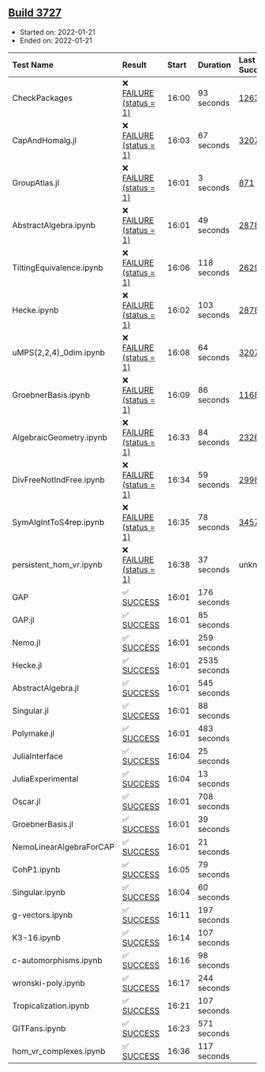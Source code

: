 ## [Build 3727](https://oscarci.mathematik.uni-kl.de/job/oscar-stable/3727/)

* Started on: 2022-01-21
* Ended on: 2022-01-21

| Test Name    | Result | Start | Duration | Last Success | First Failure |
|:-------------|:-------|:------|:---------|:-------------|:--------------|
| CheckPackages | ❌ [FAILURE (status = 1)](https://oscarci.mathematik.uni-kl.de/job/oscar-stable/3727/artifact/logs/build-3727/CheckPackages.log) | 16:00 | 93 seconds | [1263](https://oscarci.mathematik.uni-kl.de/job/oscar-stable/1263/) | [1264](https://oscarci.mathematik.uni-kl.de/job/oscar-stable/1264/) |
| CapAndHomalg.jl | ❌ [FAILURE (status = 1)](https://oscarci.mathematik.uni-kl.de/job/oscar-stable/3727/artifact/logs/build-3727/CapAndHomalg.jl.log) | 16:03 | 67 seconds | [3207](https://oscarci.mathematik.uni-kl.de/job/oscar-stable/3207/) | [3208](https://oscarci.mathematik.uni-kl.de/job/oscar-stable/3208/) |
| GroupAtlas.jl | ❌ [FAILURE (status = 1)](https://oscarci.mathematik.uni-kl.de/job/oscar-stable/3727/artifact/logs/build-3727/GroupAtlas.jl.log) | 16:01 | 3 seconds | [871](https://oscarci.mathematik.uni-kl.de/job/oscar-stable/871/) | [872](https://oscarci.mathematik.uni-kl.de/job/oscar-stable/872/) |
| AbstractAlgebra.ipynb | ❌ [FAILURE (status = 1)](https://oscarci.mathematik.uni-kl.de/job/oscar-stable/3727/artifact/logs/build-3727/AbstractAlgebra.ipynb.log) | 16:01 | 49 seconds | [2878](https://oscarci.mathematik.uni-kl.de/job/oscar-stable/2878/) | [2879](https://oscarci.mathematik.uni-kl.de/job/oscar-stable/2879/) |
| TiltingEquivalence.ipynb | ❌ [FAILURE (status = 1)](https://oscarci.mathematik.uni-kl.de/job/oscar-stable/3727/artifact/logs/build-3727/TiltingEquivalence.ipynb.log) | 16:06 | 118 seconds | [2629](https://oscarci.mathematik.uni-kl.de/job/oscar-stable/2629/) | [2630](https://oscarci.mathematik.uni-kl.de/job/oscar-stable/2630/) |
| Hecke.ipynb | ❌ [FAILURE (status = 1)](https://oscarci.mathematik.uni-kl.de/job/oscar-stable/3727/artifact/logs/build-3727/Hecke.ipynb.log) | 16:02 | 103 seconds | [2878](https://oscarci.mathematik.uni-kl.de/job/oscar-stable/2878/) | [2879](https://oscarci.mathematik.uni-kl.de/job/oscar-stable/2879/) |
| uMPS(2,2,4)_0dim.ipynb | ❌ [FAILURE (status = 1)](https://oscarci.mathematik.uni-kl.de/job/oscar-stable/3727/artifact/logs/build-3727/uMPS-2-2-4-_0dim.ipynb.log) | 16:08 | 64 seconds | [3207](https://oscarci.mathematik.uni-kl.de/job/oscar-stable/3207/) | [3208](https://oscarci.mathematik.uni-kl.de/job/oscar-stable/3208/) |
| GroebnerBasis.ipynb | ❌ [FAILURE (status = 1)](https://oscarci.mathematik.uni-kl.de/job/oscar-stable/3727/artifact/logs/build-3727/GroebnerBasis.ipynb.log) | 16:09 | 86 seconds | [1168](https://oscarci.mathematik.uni-kl.de/job/oscar-stable/1168/) | [1169](https://oscarci.mathematik.uni-kl.de/job/oscar-stable/1169/) |
| AlgebraicGeometry.ipynb | ❌ [FAILURE (status = 1)](https://oscarci.mathematik.uni-kl.de/job/oscar-stable/3727/artifact/logs/build-3727/AlgebraicGeometry.ipynb.log) | 16:33 | 84 seconds | [2326](https://oscarci.mathematik.uni-kl.de/job/oscar-stable/2326/) | [2327](https://oscarci.mathematik.uni-kl.de/job/oscar-stable/2327/) |
| DivFreeNotIndFree.ipynb | ❌ [FAILURE (status = 1)](https://oscarci.mathematik.uni-kl.de/job/oscar-stable/3727/artifact/logs/build-3727/DivFreeNotIndFree.ipynb.log) | 16:34 | 59 seconds | [2998](https://oscarci.mathematik.uni-kl.de/job/oscar-stable/2998/) | [2999](https://oscarci.mathematik.uni-kl.de/job/oscar-stable/2999/) |
| SymAlgIntToS4rep.ipynb | ❌ [FAILURE (status = 1)](https://oscarci.mathematik.uni-kl.de/job/oscar-stable/3727/artifact/logs/build-3727/SymAlgIntToS4rep.ipynb.log) | 16:35 | 78 seconds | [3457](https://oscarci.mathematik.uni-kl.de/job/oscar-stable/3457/) | [3458](https://oscarci.mathematik.uni-kl.de/job/oscar-stable/3458/) |
| persistent_hom_vr.ipynb | ❌ [FAILURE (status = 1)](https://oscarci.mathematik.uni-kl.de/job/oscar-stable/3727/artifact/logs/build-3727/persistent_hom_vr.ipynb.log) | 16:38 | 37 seconds | unknown | unknown |
| GAP | ✅ [SUCCESS](https://oscarci.mathematik.uni-kl.de/job/oscar-stable/3727/artifact/logs/build-3727/GAP.log) | 16:01 | 176 seconds |  |  |
| GAP.jl | ✅ [SUCCESS](https://oscarci.mathematik.uni-kl.de/job/oscar-stable/3727/artifact/logs/build-3727/GAP.jl.log) | 16:01 | 85 seconds |  |  |
| Nemo.jl | ✅ [SUCCESS](https://oscarci.mathematik.uni-kl.de/job/oscar-stable/3727/artifact/logs/build-3727/Nemo.jl.log) | 16:01 | 259 seconds |  |  |
| Hecke.jl | ✅ [SUCCESS](https://oscarci.mathematik.uni-kl.de/job/oscar-stable/3727/artifact/logs/build-3727/Hecke.jl.log) | 16:01 | 2535 seconds |  |  |
| AbstractAlgebra.jl | ✅ [SUCCESS](https://oscarci.mathematik.uni-kl.de/job/oscar-stable/3727/artifact/logs/build-3727/AbstractAlgebra.jl.log) | 16:01 | 545 seconds |  |  |
| Singular.jl | ✅ [SUCCESS](https://oscarci.mathematik.uni-kl.de/job/oscar-stable/3727/artifact/logs/build-3727/Singular.jl.log) | 16:01 | 88 seconds |  |  |
| Polymake.jl | ✅ [SUCCESS](https://oscarci.mathematik.uni-kl.de/job/oscar-stable/3727/artifact/logs/build-3727/Polymake.jl.log) | 16:01 | 483 seconds |  |  |
| JuliaInterface | ✅ [SUCCESS](https://oscarci.mathematik.uni-kl.de/job/oscar-stable/3727/artifact/logs/build-3727/JuliaInterface.log) | 16:04 | 25 seconds |  |  |
| JuliaExperimental | ✅ [SUCCESS](https://oscarci.mathematik.uni-kl.de/job/oscar-stable/3727/artifact/logs/build-3727/JuliaExperimental.log) | 16:04 | 13 seconds |  |  |
| Oscar.jl | ✅ [SUCCESS](https://oscarci.mathematik.uni-kl.de/job/oscar-stable/3727/artifact/logs/build-3727/Oscar.jl.log) | 16:01 | 708 seconds |  |  |
| GroebnerBasis.jl | ✅ [SUCCESS](https://oscarci.mathematik.uni-kl.de/job/oscar-stable/3727/artifact/logs/build-3727/GroebnerBasis.jl.log) | 16:01 | 39 seconds |  |  |
| NemoLinearAlgebraForCAP | ✅ [SUCCESS](https://oscarci.mathematik.uni-kl.de/job/oscar-stable/3727/artifact/logs/build-3727/NemoLinearAlgebraForCAP.log) | 16:01 | 21 seconds |  |  |
| CohP1.ipynb | ✅ [SUCCESS](https://oscarci.mathematik.uni-kl.de/job/oscar-stable/3727/artifact/logs/build-3727/CohP1.ipynb.log) | 16:05 | 79 seconds |  |  |
| Singular.ipynb | ✅ [SUCCESS](https://oscarci.mathematik.uni-kl.de/job/oscar-stable/3727/artifact/logs/build-3727/Singular.ipynb.log) | 16:04 | 60 seconds |  |  |
| g-vectors.ipynb | ✅ [SUCCESS](https://oscarci.mathematik.uni-kl.de/job/oscar-stable/3727/artifact/logs/build-3727/g-vectors.ipynb.log) | 16:11 | 197 seconds |  |  |
| K3-16.ipynb | ✅ [SUCCESS](https://oscarci.mathematik.uni-kl.de/job/oscar-stable/3727/artifact/logs/build-3727/K3-16.ipynb.log) | 16:14 | 107 seconds |  |  |
| c-automorphisms.ipynb | ✅ [SUCCESS](https://oscarci.mathematik.uni-kl.de/job/oscar-stable/3727/artifact/logs/build-3727/c-automorphisms.ipynb.log) | 16:16 | 98 seconds |  |  |
| wronski-poly.ipynb | ✅ [SUCCESS](https://oscarci.mathematik.uni-kl.de/job/oscar-stable/3727/artifact/logs/build-3727/wronski-poly.ipynb.log) | 16:17 | 244 seconds |  |  |
| Tropicalization.ipynb | ✅ [SUCCESS](https://oscarci.mathematik.uni-kl.de/job/oscar-stable/3727/artifact/logs/build-3727/Tropicalization.ipynb.log) | 16:21 | 107 seconds |  |  |
| GITFans.ipynb | ✅ [SUCCESS](https://oscarci.mathematik.uni-kl.de/job/oscar-stable/3727/artifact/logs/build-3727/GITFans.ipynb.log) | 16:23 | 571 seconds |  |  |
| hom_vr_complexes.ipynb | ✅ [SUCCESS](https://oscarci.mathematik.uni-kl.de/job/oscar-stable/3727/artifact/logs/build-3727/hom_vr_complexes.ipynb.log) | 16:36 | 117 seconds |  |  |

